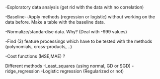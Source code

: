 -Exploratory data analysis (get rid with the data with no correlation) 

-Baseline--Apply methods (regression or logistic) without working on the data before. Make a table with the baseline data.

-Normalize/standardise data. Why? (Deal with -999 values)

-Find (3) feature processings which have to be tested with the methods (polynomials, cross-products, ..)

-Cost functions (MSE,MAE) ?

Different methods
-Least_squares (using normal, GD or SGD)
-ridge_regression
-Logistic regression (Regularized or not)

